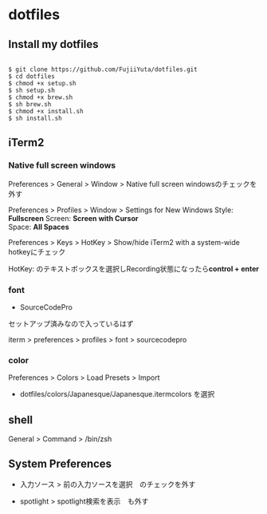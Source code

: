 # dotfiles

## Install my dotfiles

```

$ git clone https://github.com/FujiiYuta/dotfiles.git 
$ cd dotfiles 
$ chmod +x setup.sh 
$ sh setup.sh 
$ chmod +x brew.sh 
$ sh brew.sh 
$ chmod +x install.sh 
$ sh install.sh

```

## iTerm2

### Native full screen windows

Preferences > General > Window > Native full screen windowsのチェックを外す

Preferences > Profiles > Window > Settings for New Windows
Style: **Fullscreen** 
Screen: **Screen with Cursor**  
Space: **All Spaces** 

Preferences > Keys > HotKey > Show/hide iTerm2 with a system-wide hotkeyにチェック

HotKey: のテキストボックスを選択しRecording状態になったら**control + enter**

### font

- SourceCodePro

セットアップ済みなので入っているはず

iterm > preferences > profiles > font > sourcecodepro

### color

Preferences > Colors > Load Presets > Import

- dotfiles/colors/Japanesque/Japanesque.itermcolors を選択

## shell

General > Command > /bin/zsh

## System Preferences

- 入力ソース > 前の入力ソースを選択　のチェックを外す

- spotlight > spotlight検索を表示　も外す
